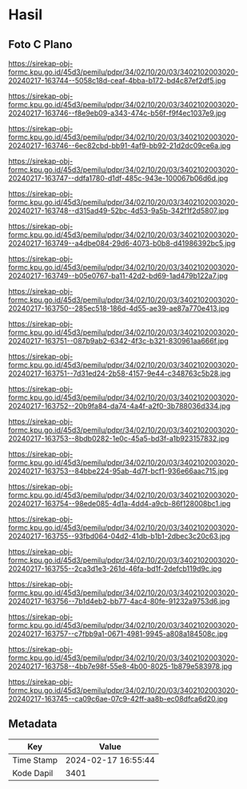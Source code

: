 # Hasil

## Foto C Plano

https://sirekap-obj-formc.kpu.go.id/45d3/pemilu/pdpr/34/02/10/20/03/3402102003020-20240217-163744--5058c18d-ceaf-4bba-b172-bd4c87ef2df5.jpg

https://sirekap-obj-formc.kpu.go.id/45d3/pemilu/pdpr/34/02/10/20/03/3402102003020-20240217-163746--f8e9eb09-a343-474c-b56f-f9f4ec1037e9.jpg

https://sirekap-obj-formc.kpu.go.id/45d3/pemilu/pdpr/34/02/10/20/03/3402102003020-20240217-163746--6ec82cbd-bb91-4af9-bb92-21d2dc09ce6a.jpg

https://sirekap-obj-formc.kpu.go.id/45d3/pemilu/pdpr/34/02/10/20/03/3402102003020-20240217-163747--ddfa1780-d1df-485c-943e-100067b06d6d.jpg

https://sirekap-obj-formc.kpu.go.id/45d3/pemilu/pdpr/34/02/10/20/03/3402102003020-20240217-163748--d315ad49-52bc-4d53-9a5b-342f1f2d5807.jpg

https://sirekap-obj-formc.kpu.go.id/45d3/pemilu/pdpr/34/02/10/20/03/3402102003020-20240217-163749--a4dbe084-29d6-4073-b0b8-d41986392bc5.jpg

https://sirekap-obj-formc.kpu.go.id/45d3/pemilu/pdpr/34/02/10/20/03/3402102003020-20240217-163749--b05e0767-ba11-42d2-bd69-1ad479b122a7.jpg

https://sirekap-obj-formc.kpu.go.id/45d3/pemilu/pdpr/34/02/10/20/03/3402102003020-20240217-163750--285ec518-186d-4d55-ae39-ae87a770e413.jpg

https://sirekap-obj-formc.kpu.go.id/45d3/pemilu/pdpr/34/02/10/20/03/3402102003020-20240217-163751--087b9ab2-6342-4f3c-b321-830961aa666f.jpg

https://sirekap-obj-formc.kpu.go.id/45d3/pemilu/pdpr/34/02/10/20/03/3402102003020-20240217-163751--7d31ed24-2b58-4157-9e44-c348763c5b28.jpg

https://sirekap-obj-formc.kpu.go.id/45d3/pemilu/pdpr/34/02/10/20/03/3402102003020-20240217-163752--20b9fa84-da74-4a4f-a2f0-3b788036d334.jpg

https://sirekap-obj-formc.kpu.go.id/45d3/pemilu/pdpr/34/02/10/20/03/3402102003020-20240217-163753--8bdb0282-1e0c-45a5-bd3f-a1b923157832.jpg

https://sirekap-obj-formc.kpu.go.id/45d3/pemilu/pdpr/34/02/10/20/03/3402102003020-20240217-163753--84bbe224-95ab-4d7f-bcf1-936e66aac715.jpg

https://sirekap-obj-formc.kpu.go.id/45d3/pemilu/pdpr/34/02/10/20/03/3402102003020-20240217-163754--98ede085-4d1a-4dd4-a9cb-86f128008bc1.jpg

https://sirekap-obj-formc.kpu.go.id/45d3/pemilu/pdpr/34/02/10/20/03/3402102003020-20240217-163755--93fbd064-04d2-41db-b1b1-2dbec3c20c63.jpg

https://sirekap-obj-formc.kpu.go.id/45d3/pemilu/pdpr/34/02/10/20/03/3402102003020-20240217-163755--2ca3d1e3-261d-46fa-bd1f-2defcb119d9c.jpg

https://sirekap-obj-formc.kpu.go.id/45d3/pemilu/pdpr/34/02/10/20/03/3402102003020-20240217-163756--7b1d4eb2-bb77-4ac4-80fe-91232a9753d6.jpg

https://sirekap-obj-formc.kpu.go.id/45d3/pemilu/pdpr/34/02/10/20/03/3402102003020-20240217-163757--c7fbb9a1-0671-4981-9945-a808a184508c.jpg

https://sirekap-obj-formc.kpu.go.id/45d3/pemilu/pdpr/34/02/10/20/03/3402102003020-20240217-163758--4bb7e98f-55e8-4b00-8025-1b879e583978.jpg

https://sirekap-obj-formc.kpu.go.id/45d3/pemilu/pdpr/34/02/10/20/03/3402102003020-20240217-163745--ca09c6ae-07c9-42ff-aa8b-ec08dfca6d20.jpg


## Metadata

| Key        | Value               |
| ---------- | ------------------- |
| Time Stamp | 2024-02-17 16:55:44 |
| Kode Dapil | 3401                |




